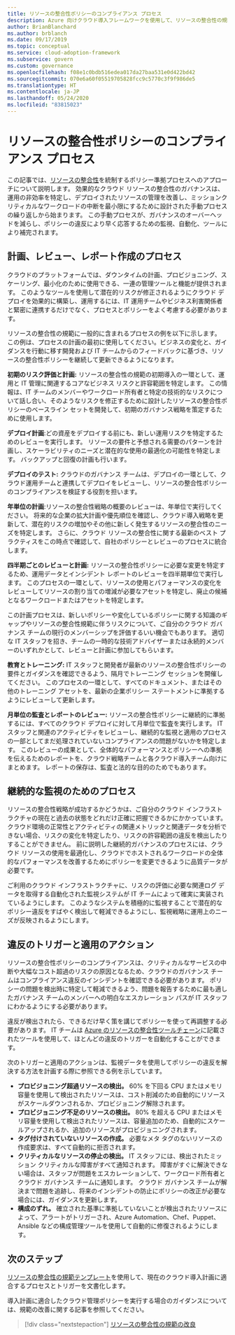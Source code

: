 ```yaml
---
title: リソースの整合性ポリシーのコンプライアンス プロセス
description: Azure 向けクラウド導入フレームワークを使用して、リソースの整合性の規範をサポートするプロセスの作成方法について説明します。
author: BrianBlanchard
ms.author: brblanch
ms.date: 09/17/2019
ms.topic: conceptual
ms.service: cloud-adoption-framework
ms.subservice: govern
ms.custom: governance
ms.openlocfilehash: f08e1c0bdb516edea017da27baa531e0d422bd42
ms.sourcegitcommit: 070e6a60f05519705828fcc9c5770c3f9f986de5
ms.translationtype: HT
ms.contentlocale: ja-JP
ms.lasthandoff: 05/24/2020
ms.locfileid: "83815023"
---
```

# <a name="resource-consistency-policy-compliance-processes"></a>リソースの整合性ポリシーのコンプライアンス プロセス

この記事では、[リソースの整合性](./index.md)を統制するポリシー準拠プロセスへのアプローチについて説明します。 効果的なクラウド リソースの整合性のガバナンスは、運用の非効率を特定し、デプロイされたリソースの管理を改善し、ミッションクリティカルなワークロードの中断を最小限にするために設計された手動プロセスの繰り返しから始まります。 この手動プロセスが、ガバナンスのオーバーヘッドを減らし、ポリシーの違反により早く応答するための監視、自動化、ツールにより補完されます。

## <a name="planning-review-and-reporting-processes"></a>計画、レビュー、レポート作成のプロセス

クラウドのプラットフォームでは、ダウンタイムの計画、プロビジョニング、スケーリング、最小化のために使用できる、一連の管理ツールと機能が提供されます。 このようなツールを使用して潜在的リスクが修正されるようにクラウド デプロイを効果的に構築し、運用するには、IT 運用チームやビジネス利害関係者と緊密に連携するだけでなく、プロセスとポリシーをよく考慮する必要があります。

リソースの整合性の規範に一般的に含まれるプロセスの例を以下に示します。 この例は、プロセスの計画の最初に使用してください。ビジネスの変化と、ガイダンスを行動に移す開発および IT チームからのフィードバックに基づき、リソースの整合性ポリシーを継続して更新できるようになります。

**初期のリスク評価と計画:** リソースの整合性の規範の初期導入の一環として、運用と IT 管理に関連するコアなビジネス リスクと許容範囲を特定します。 この情報は、IT チームのメンバーやワークロード所有者と特定の技術的なリスクについて話し合い、そのようなリスクを修正するために設計したリソースの整合性ポリシーのベースライン セットを開発して、初期のガバナンス戦略を策定するために使用します。

**デプロイ計画**:どの資産をデプロイする前にも、新しい運用リスクを特定するためのレビューを実行します。 リソースの要件と予想される需要のパターンを計画し、スケーラビリティのニーズと潜在的な使用の最適化の可能性を特定します。 バックアップと回復の計画も行います。

**デプロイのテスト:** クラウドのガバナンス チームは、デプロイの一環として、クラウド運用チームと連携してデプロイをレビューし、リソースの整合性ポリシーのコンプライアンスを検証する役割を担います。

**年単位の計画**:リソースの整合性戦略の概要のレビューは、年単位で実行してください。 将来的な企業の拡大計画や優先順位を確認し、クラウド導入戦略を更新して、潜在的リスクの増加やその他に新しく発生するリソースの整合性のニーズを特定します。 さらに、クラウド リソースの整合性に関する最新のベスト プラクティスをこの時点で確認して、自社のポリシーとレビューのプロセスに統合します。

**四半期ごとのレビューと計画:** リソースの整合性ポリシーに必要な変更を特定するため、運用データとインシデント レポートのレビューを四半期単位で実行します。 このプロセスの一環として、リソースの使用とパフォーマンスの変化をレビューしてリソースの割り当ての増減が必要なアセットを特定し、廃止の候補となるワークロードまたはアセットを特定します。

この計画プロセスは、新しいポリシーや変化しているポリシーに関する知識のギャップやリソースの整合性規範に伴うリスクについて、ご自分のクラウド ガバナンス チームの現行のメンバーシップを評価するいい機会でもあります。 適切な IT スタッフを招き、チームの一時的な技術アドバイザーまたは永続的メンバーのいずれかとして、レビューと計画に参加してもらいます。

**教育とトレーニング:** IT スタッフと開発者が最新のリソースの整合性ポリシーの要件とガイダンスを確認できるよう、隔月でトレーニング セッションを開催してください。 このプロセスの一環として、すべてのドキュメント、またはその他のトレーニング アセットを、最新の企業ポリシー ステートメントに準拠するようにレビューして更新します。

**月単位の監査とレポートのレビュー:** リソースの整合性ポリシーに継続的に準拠するには、すべてのクラウド デプロイに対して月単位で監査を実行します。 IT スタッフと関連のアクティビティをレビューし、継続的な監視と適用のプロセスの一部としてまだ処理されていないコンプライアンスの問題がないかを特定します。 このレビューの成果として、全体的なパフォーマンスとポリシーへの準拠を伝えるためのレポートを、クラウド戦略チームと各クラウド導入チーム向けにまとめます。 レポートの保存は、監査と法的な目的のためでもあります。

## <a name="processes-for-ongoing-monitoring"></a>継続的な監視のためのプロセス

リソースの整合性戦略が成功するかどうかは、ご自分のクラウド インフラストラクチャの現在と過去の状態をどれだけ正確に把握できるかにかかっています。 クラウド環境の正常性とアクティビティの関連メトリックと関連データを分析できない場合、リスクの変化を特定したり、リスクの許容範囲の違反を検出したりすることができません。 前に説明した継続的ガバナンスのプロセスには、クラウド リソースの使用を最適化し、クラウドでホストされるワークロードの全体的なパフォーマンスを改善するためにポリシーを変更できるように品質データが必要です。

ご利用のクラウド インフラストラクチャに、リスクの評価に必要な関連ログ データを取得する自動化された監視システムが IT チームによって確実に実装されているようにします。 このようなシステムを積極的に監視することで潜在的なポリシー違反をすばやく検出して軽減できるようにし、監視戦略に運用上のニーズが反映されるようにします。

## <a name="violation-triggers-and-enforcement-actions"></a>違反のトリガーと適用のアクション

リソースの整合性ポリシーのコンプライアンスは、クリティカルなサービスの中断や大幅なコスト超過のリスクの原因となるため、クラウドのガバナンス チームはコンプライアンス違反のインシデントを確認できる必要があります。 ポリシーの問題を検出時に特定して軽減できるよう、問題を報告するために最も適したガバナンス チームのメンバーへの明白なエスカレーション パスが IT スタッフにわかるようにする必要があります。

違反が検出されたら、できるだけ早く策を講じてポリシーを使って再調整する必要があります。 IT チームは [Azure のリソースの整合性ツールチェーン](./toolchain.md)に記載されたツールを使用して、ほとんどの違反のトリガーを自動化することができます。

次のトリガーと適用のアクションは、監視データを使用してポリシーの違反を解決する方法を計画する際に参照できる例を示しています。

- **プロビジョニング超過リソースの検出。** 60% を下回る CPU またはメモリ容量を使用して検出されたリソースは、コスト削減のため自動的にリソースがスケールダウンされるか、プロビジョニング解除されます。
- **プロビジョニング不足のリソースの検出。** 80% を超える CPU またはメモリ容量を使用して検出されたリソースは、容量追加のため、自動的にスケールアップされるか、追加のリソースがプロビジョニングされます。
- **タグ付けされていないリソースの作成。** 必要なメタ タグのないリソースの作成要求は、すべて自動的に拒否されます。
- **クリティカルなリソースの停止の検出。** IT スタッフには、検出されたミッション クリティカルな障害がすべて通知されます。 障害がすぐに解決できない場合は、スタッフが問題をエスカレーションして、ワークロード所有者とクラウド ガバナンス チームに通知します。 クラウド ガバナンス チームが解決まで問題を追跡し、将来のインシデントの防止にポリシーの改正が必要な場合には、ガイダンスを更新します。
- **構成のずれ。** 確立された基準に準拠していないことが検出されたリソースによって、アラートがトリガーされ、Azure Automation、Chef、Puppet、Ansible などの構成管理ツールを使用して自動的に修復されるようにします。

## <a name="next-steps"></a>次のステップ

[リソースの整合性の規範テンプレート](./template.md)を使用して、現在のクラウド導入計画に適合するプロセスとトリガーを文書化します。

導入計画に適合したクラウド管理ポリシーを実行する場合のガイダンスについては、規範の改善に関する記事を参照してください。

> [!div class="nextstepaction"]
> [リソースの整合性の規範の改良](./discipline-improvement.md)
